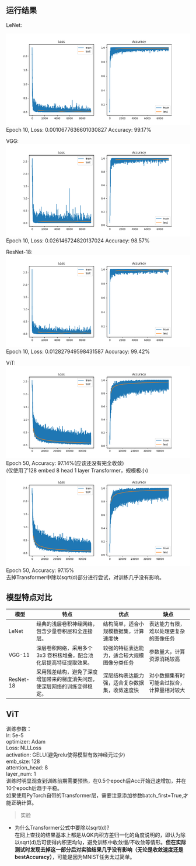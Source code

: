 ## 运行结果  
LeNet:  

![](pic/LeNet.png)
Epoch 10, Loss: 0.0010677636601030827
Accuracy: 99.17%

VGG:
![](pic/VGG.png)
Epoch 10, Loss: 0.026146724820137024
Accuracy: 98.57%

ResNet-18:
![](pic/Res18.png)
Epoch 10, Loss: 0.012827949598431587
Accuracy: 99.42%

ViT:
![](pic/ViT.png)  
Epoch 50, Accuracy: 97.14%(应该还没有完全收敛)  
(仅使用了128 embed 8 head 1 layer Transformer，规模极小)  
![](pic/ViT_withoutSqrt.png)
Epoch 50, Accuracy: 97.15%  
去掉Transformer中除以sqrt(d)部分进行尝试，对训练几乎没有影响。  


## 模型特点对比

| 模型 | 特点 | 优点 | 缺点 |
| --- | --- | --- | --- |
| LeNet | 经典的浅层卷积神经网络，包含少量卷积层和全连接层。 | 结构简单，适合小规模数据集，计算速度快 | 表达能力有限，难以处理更复杂的图像任务 |
| VGG-11 | 深层卷积网络，采用多个 3x3 卷积核堆叠，配合池化层提高特征提取效果。 | 较强的特征表达能力，适合较大规模图像分类任务 | 参数量大，计算资源消耗较高 |
| ResNet-18 | 采用残差结构，避免了深度增加带来的梯度消失问题，使深层网络的训练变得稳定。 | 深层结构表达能力强，适合复杂数据集，收敛速度快 | 对小数据集有时可能会过拟合，计算量相对较大 |

## ViT  
训练参数：  
lr: 5e-5  
optimizer: Adam  
Loss: NLLLoss  
activation: GELU(避免relu使得模型有效神经元过少)  
emb_size: 128  
attention_head: 8  
layer_num: 1  
训练时明显观查到训练前期需要预热，在0.5个epoch后Acc开始迅速增加，并在10个epoch后趋于平稳。  
如果使用PyTorch自带的Transformer层，需要注意添加参数batch_first=True,才能正确计算。
> 实验
- 为什么Transformer公式中要除以sqrt(d)?  
在网上查找的结果基本上都是从QK内积方差归一化的角度说明的，即认为除以sqrt(d)后可使得内积更均匀，避免训练中收敛慢/不收敛等情形。**但在实际测试时发现去掉这一部分后对实验结果几乎没有影响（无论是收敛速度还是bestAccuracy）**，可能是因为MNIST任务太过简单。  